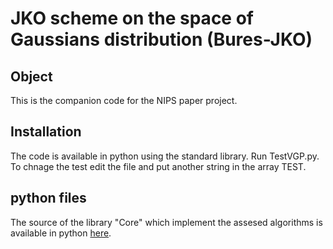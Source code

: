 # JKO scheme on the space of Gaussians distribution (Bures-JKO)

## Object

This is the companion code for the NIPS paper project.  

## Installation
The code is available in python using the standard library. Run TestVGP.py. To chnage the test edit the file 
and put another string in the array TEST.

## python files
The source of the library "Core" which implement the assesed algorithms is available in python [here][0]. 

[0]: ./Core


